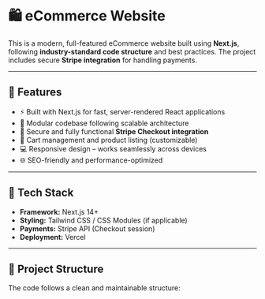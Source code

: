 # 🛍️ eCommerce Website

This is a modern, full-featured eCommerce website built using **Next.js**, following **industry-standard code structure** and best practices. The project includes secure **Stripe integration** for handling payments.

---

## 🚀 Features

- ⚡️ Built with Next.js for fast, server-rendered React applications
- 🧱 Modular codebase following scalable architecture
- 🔐 Secure and fully functional **Stripe Checkout integration**
- 🛒 Cart management and product listing (customizable)
- 💻 Responsive design – works seamlessly across devices
- 🌐 SEO-friendly and performance-optimized

---

## 📁 Tech Stack

- **Framework:** Next.js 14+
- **Styling:** Tailwind CSS / CSS Modules (if applicable)
- **Payments:** Stripe API (Checkout session)
- **Deployment:** Vercel
---

## 🧠 Project Structure

The code follows a clean and maintainable structure:

